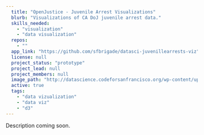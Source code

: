 ```yaml
---
  title: "OpenJustice - Juvenile Arrest Visualizations"
  blurb: "Visualizations of CA DoJ juvenile arrest data."
  skills_needed: 
    - "visualization"
    - "data visualization"
  repos: 
    - ""
  app_link: "https://github.com/sfbrigade/datasci-juvenillearrests-viz"
  license: null
  project_status: "prototype"
  project_lead: null
  project_members: null
  image_path: "http://datascience.codeforsanfrancisco.org/wp-content/uploads/2017/03/doj-screenshot.png"
  active: true
  tags: 
    - "data vizualization"
    - "data viz"
    - "d3"
---
```

Description coming soon.
